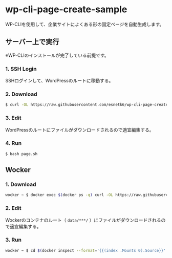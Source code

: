# wp-cli-page-create-sample

WP-CLIを使用して、企業サイトによくある形の固定ページを自動生成します。


## サーバー上で実行

※WP-CLIのインストールが完了している前提です。

### 1. SSH Login

SSHログインして、WordPressのルートに移動する。  

### 2. Download

```sh
$ curl -OL https://raw.githubusercontent.com/esnetk6/wp-cli-page-create-sample/master/page.sh
```

### 3. Edit

WordPressのルートにファイルがダウンロードされるので適宜編集する。

### 4. Run

```sh
$ bash page.sh
```


## Wocker

### 1. Download

```sh
wocker ~ $ docker exec $(docker ps -q) curl -OL https://raw.githubusercontent.com/esnetk6/wp-cli-page-create-sample/master/page.sh
```

### 2. Edit

Wockerのコンテナのルート（ `data/***/` ）にファイルがダウンロードされるので適宜編集する。

### 3. Run

```sh
wocker ~ $ cd $(docker inspect --format='{{(index .Mounts 0).Source}}' $(docker ps -q)) && bash page.sh
```